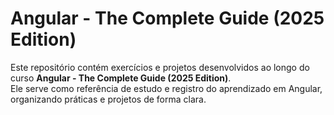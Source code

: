 # Angular - The Complete Guide (2025 Edition)

Este repositório contém exercícios e projetos desenvolvidos ao longo do curso **Angular - The Complete Guide (2025 Edition)**.  
Ele serve como referência de estudo e registro do aprendizado em Angular, organizando práticas e projetos de forma clara.

